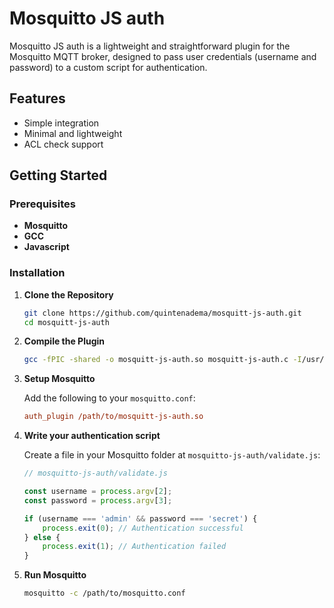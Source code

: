 # Mosquitto JS auth

Mosquitto JS auth is a lightweight and straightforward plugin for the Mosquitto MQTT broker, designed to pass user credentials (username and password) to a custom script for authentication. 

## Features

- Simple integration
- Minimal and lightweight
- ACL check support

## Getting Started

### Prerequisites

- **Mosquitto**
- **GCC**
- **Javascript**

### Installation

1. **Clone the Repository**

    ```bash
    git clone https://github.com/quintenadema/mosquitt-js-auth.git
    cd mosquitt-js-auth
    ```

2. **Compile the Plugin**

    ```bash
    gcc -fPIC -shared -o mosquitt-js-auth.so mosquitt-js-auth.c -I/usr/include/mosquitto
    ```

3. **Setup Mosquitto**

    Add the following to your `mosquitto.conf`:

    ```ini
    auth_plugin /path/to/mosquitt-js-auth.so
    ```

4. **Write your authentication script**

    Create a file in your Mosquitto folder at `mosquitto-js-auth/validate.js`:

    ```javascript
    // mosquitto-js-auth/validate.js

    const username = process.argv[2];
    const password = process.argv[3];

    if (username === 'admin' && password === 'secret') {
        process.exit(0); // Authentication successful
    } else {
        process.exit(1); // Authentication failed
    }
    ```

5. **Run Mosquitto**

    ```bash
    mosquitto -c /path/to/mosquitto.conf
    ```